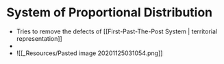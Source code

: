 # System of Proportional Distribution
- Tries to remove the defects of [[First-Past-The-Post System \| territorial representation]]
- 
- ![[_Resources/Pasted image 20201125031054.png]]